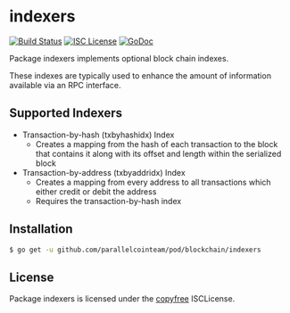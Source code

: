 # indexers

[![Build Status](https://travis-ci.org/parallelcointeam/pod.png?branch=master)](https://travis-ci.org/parallelcointeam/pod)
[![ISC License](http://img.shields.io/badge/license-ISC-blue.svg)](http://copyfree.org)
[![GoDoc](https://godoc.org/github.com/parallelcointeam/pod/blockchain/indexers?status.png)](http://godoc.org/github.com/parallelcointeam/pod/blockchain/indexers)

Package indexers implements optional block chain indexes.

These indexes are typically used to enhance the amount of information available via an RPC interface.

## Supported Indexers

- Transaction-by-hash (txbyhashidx) Index
  - Creates a mapping from the hash of each transaction to the block that contains it along with its offset and length within the serialized block
- Transaction-by-address (txbyaddridx) Index
  - Creates a mapping from every address to all transactions which either credit or debit the address
  - Requires the transaction-by-hash index

## Installation

```bash
$ go get -u github.com/parallelcointeam/pod/blockchain/indexers
```

## License

Package indexers is licensed under the [copyfree](http://copyfree.org) ISCLicense.
